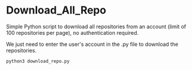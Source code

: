 # Download_All_Repo

Simple Python script to download all repositories from an account (limit of 100 repositories per page), no authentication required.

We just need to enter the user's account in the .py file to download the repositories.

```sh
python3 download_repo.py
```
